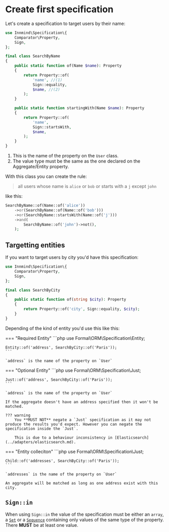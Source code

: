 # Create first specification

Let's create a specification to target users by their name:

```php title="SearchByName.php"
use Innmind\Specification\{
    Comparator\Property,
    Sign,
};

final class SearchByName
{
    public static function of(Name $name): Property
    {
        return Property::of(
            'name', //(1)
            Sign::equality,
            $name, //(2)
        );
    }

    public static function startingWith(Name $name): Property
    {
        return Property::of(
            'name',
            Sign::startsWith,
            $name,
        );
    }
}
```

1. This is the name of the property on the `User` class.
2. The value type must be the same as the one declared on the Aggregate/Entity property.

With this class you can create the rule:

> all users whose name is `alice` or `bob` or starts with a `j` except `john`

like this:

```php
SearchByName::of(Name::of('alice'))
    ->or(SearchByName::of(Name::of('bob')))
    ->or(SearchByName::startsWith(Name::of('j')))
    ->and(
        SearchByName::of('john')->not(),
    );
```

## Targetting entities

If you want to target users by city you'd have this specification:

```php title="SearchByCity.php"
use Innmind\Specification\{
    Comparator\Property,
    Sign,
};

final class SearchByCity
{
    public static function of(string $city): Property
    {
        return Property::of('city', Sign::equality, $city);
    }
}
```

Depending of the kind of entity you'd use this like this:

=== "Required Entity"
    ```php
    use Formal\ORM\Specification\Entity;

    Entity::of('address', SearchByCity::of('Paris'));
    ```

    `address` is the name of the property on `User`

=== "Optional Entity"
    ```php
    use Formal\ORM\Specification\Just;

    Just::of('address', SearchByCity::of('Paris'));
    ```

    `address` is the name of the property on `User`

    If the aggregate doesn't have an address specified then it won't be matched.

    ??? warning
        You **MUST NOT** negate a `Just` specification as it may not produce the results you'd expect. However you can negate the specification inside the `Just`.

        This is due to a behaviour inconsistency in [Elasticsearch](../adapters/elasticsearch.md).

=== "Entity colleciton"
    ```php
    use Formal\ORM\Specification\Just;

    Child::of('addresses', SearchByCity::of('Paris'));
    ```

    `addresses` is the name of the property on `User`

    An aggregate will be matched as long as one address exist with this city.

## `Sign::in`

When using `Sign::in` the value of the specification must be either an `array`, a [`Set`](http://innmind.github.io/Immutable/structures/set/) or a [`Sequence`](http://innmind.github.io/Immutable/structures/sequence/) containing only values of the same type of the property. There **MUST** be at least one value.
